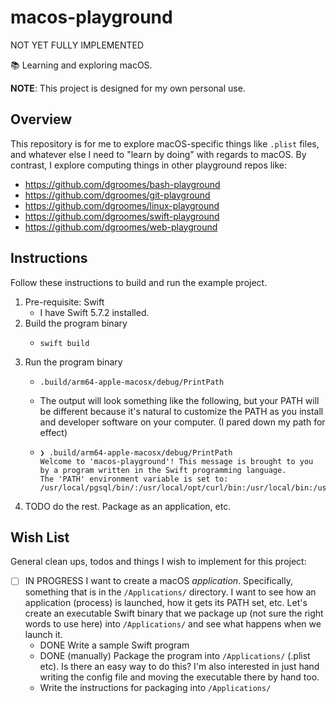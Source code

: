 # macos-playground

NOT YET FULLY IMPLEMENTED

📚 Learning and exploring macOS.

**NOTE**: This project is designed for my own personal use.


## Overview

This repository is for me to explore macOS-specific things like `.plist` files, and whatever else I need to "learn by doing"
with regards to macOS. By contrast, I explore computing things in other playground repos like:

* <https://github.com/dgroomes/bash-playground>
* <https://github.com/dgroomes/git-playground>
* <https://github.com/dgroomes/linux-playground>
* <https://github.com/dgroomes/swift-playground>
* <https://github.com/dgroomes/web-playground>


## Instructions

Follow these instructions to build and run the example project.

1. Pre-requisite: Swift
   * I have Swift 5.7.2 installed.
2. Build the program binary
   * ```shell
     swift build
     ```
3. Run the program binary
   * ```shell
     .build/arm64-apple-macosx/debug/PrintPath
     ```
   * The output will look something like the following, but your PATH will be different because it's natural to customize
     the PATH as you install and developer software on your computer. (I pared down my path for effect)
   * ```shell
     ❯ .build/arm64-apple-macosx/debug/PrintPath
     Welcome to 'macos-playground'! This message is brought to you by a program written in the Swift programming language.
     The 'PATH' environment variable is set to:
     /usr/local/pgsql/bin/:/usr/local/opt/curl/bin:/usr/local/bin:/usr/bin:/bin:/usr/sbin:/sbin:/Library/Apple/usr/bin
     ```
4. TODO do the rest. Package as an application, etc.


## Wish List

General clean ups, todos and things I wish to implement for this project:

* [ ] IN PROGRESS I want to create a macOS *application*. Specifically, something that is in the `/Applications/` directory. I want
  to see how an application (process) is launched, how it gets its PATH set, etc. Let's create an executable Swift binary
  that we package up (not sure the right words to use here) into `/Applications/` and see what happens when we launch it.
    * DONE Write a sample Swift program
    * DONE (manually) Package the program into `/Applications/` (.plist etc). Is there an easy way to do this? I'm also interested in
      just hand writing the config file and moving the executable there by hand too.
    * Write the instructions for packaging into `/Applications/`
